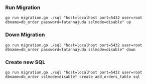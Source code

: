 ### Run Migration
```
go run migration.go ./sql "host=localhost port=5432 user=root dbname=db_order password=fatannajuda sslmode=disable" up
```

### Down Migration
```
go run migration.go ./sql "host=localhost port=5432 user=root dbname=db_order password=fatannajuda sslmode=disable" down
```

### Create new SQL
```
go run migration.go ./sql "host=localhost port=5432 user=root dbname=db_order sslmode=disable" create add_orders_table sql
```


